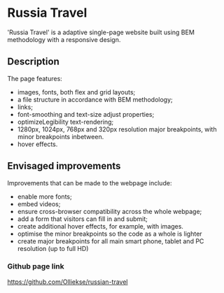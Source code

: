 # Russia Travel

'Russia Travel' is a adaptive single-page website built using BEM methodology with a responsive design.

## Description

The page features:

- images, fonts, both flex and grid layouts;
- a file structure in accordance with BEM methodology;
- links;
- font-smoothing and text-size adjust properties;
- optimizeLegibility text-rendering;
- 1280px, 1024px, 768px and 320px resolution major breakpoints, with minor breakpoints inbetween.  
- hover effects.


## Envisaged improvements

Improvements that can be made to the webpage include:

- enable more fonts;
- embed videos;
- ensure cross-browser compatibility across the whole webpage;
- add a form that visitors can fill in and submit;
- create additional hover effects, for example, with images.
- optimise the minor breakpoints so the code as a whole is lighter
- create major breakpoints for all main smart phone, tablet and PC resolution (up to full HD)

### Github page link

https://github.com/Olliekse/russian-travel